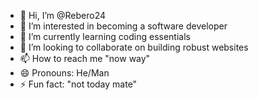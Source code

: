 - 👋 Hi, I’m @Rebero24
- 👀 I’m interested in becoming a software developer 
- 🌱 I’m currently learning coding essentials
- 💞️ I’m looking to collaborate on building robust websites 
- 📫 How to reach me "now way"
- 😄 Pronouns: He/Man
- ⚡ Fun fact: "not today mate"

<!---
Rebero24/Rebero24 is a ✨ special ✨ repository because its `README.md` (this file) appears on your GitHub profile.
You can click the Preview link to take a look at your changes.
--->

